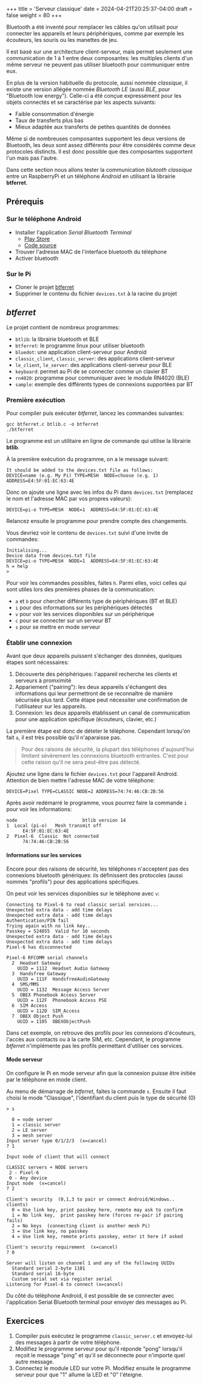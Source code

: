 +++
title = 'Serveur classique'
date = 2024-04-21T20:25:37-04:00
draft = false
weight = 80
+++

Bluetooth a été inventé pour remplacer les câbles qu'on utilisait pour connecter les appareils et leurs périphériques, comme par exemple les écouteurs, les souris ou les manettes de jeu. 

Il est basé sur une architecture client-serveur, mais permet seulement une communication de 1 à 1 entre deux composantes: les multiples clients d'un même serveur ne peuvent pas utiliser bluetooth pour communiquer entre eux.

En plus de la version habituelle du protocole, aussi nommée _classique_, il existe une version allégée nommée _Bluetooth LE_ (aussi _BLE_, pour "Bluetooth low energy"). Celle-ci a été conçue expressément pour les objets connectés et se caractérise par les aspects suivants:
+ Faible consommation d'énergie
+ Taux de transferts plus bas
+ Mieux adaptée aux transferts de petites quantités de données

Même si de nombreuses composantes supportent les deux versions de Bluetooth, les deux sont assez différents pour être considérés comme deux protocoles distincts. Il est donc possible que des composantes supportent l'un mais pas l'autre.

Dans cette section nous allons tester la communication _blutooth classique_ entre un RaspberryPi et un téléphone _Android_ en utilisant la librairie **btferret**.

## Prérequis
### Sur le téléphone Android
+ Installer l'application _Serial Bluetooth Terminal_ 
    + [Play Store](https://play.google.com/store/apps/details?id=de.kai_morich.serial_bluetooth_terminal)
    + [Code source](https://github.com/kai-morich/SimpleBluetoothTerminal?tab=readme-ov-file)
+ Trouver l'adresse MAC de l'interface bluetooth du téléphone
+ Activer bluetooth

 
### Sur le Pi
+ Cloner le projet [btferret](https://github.com/petzval/btferret)
+ Supprimer le contenu du fichier `devices.txt` à la racine du projet

## _btferret_
Le projet contient de nombreux programmes:
+ `btlib`: la librairie bluetooth et BLE
+ `btferret`: le programme linux pour utiliser bluetooth
+ `bluedot`: une application client-serveur pour Android
+ `classic_client`, `classic_server`: des applications client-serveur 
+ `le_client`, `le_server`: des applications client-serveur pour BLE
+ `keyboard`: permet au Pi de se connecter comme un clavier BT
+ `rn4020`: programme pour communiquer avec le module RN4020 (BLE)
+ `sample`: exemple des différents types de connexions supportées par BT

### Première exécution
Pour compiler puis exécuter _btferret_, lancez les commandes suivantes:
```
gcc btferret.c btlib.c -o btferret
./btferret
```
Le programme est un utilitaire en ligne de commande qui utilise la librairie **btlib**. 

À la première exécution du programme, on a le message suivant:
```
It should be added to the devices.txt file as follows:
DEVICE=name (e.g. My Pi) TYPE=MESH  NODE=choose (e.g. 1)  ADDRESS=E4:5F:01:EC:63:4E
```

Donc on ajoute une ligne avec les infos du Pi dans `devices.txt` (remplacez le nom et l'adresse MAC par vos propres valeurs):
```
DEVICE=pi-o TYPE=MESH  NODE=1  ADDRESS=E4:5F:01:EC:63:4E
```

Relancez ensuite le programme pour prendre compte des changements.

Vous devriez voir le contenu de `devices.txt` suivi d'une invite de commandes:
```
Initialising...
Device data from devices.txt file
DEVICE=pi-o TYPE=MESH  NODE=1  ADDRESS=E4:5F:01:EC:63:4E
h = help
>
```

Pour voir les commandes possibles, faites `h`. Parmi elles, voici celles qui sont utiles lors des premières phases de la communication:
- `a` et `b` pour chercher différents type de périphériques (BT et BLE)
- `i` pour des informations sur les périphériques détectés
- `v` pour voir les services disponibles sur un périphérique
- `c` pour se connecter sur un serveur BT
- `s` pour se mettre en mode serveur

### Établir une connexion
Avant que deux appareils puissent s'échanger des données, quelques étapes sont nécessaires:
1. Découverte des périphériques: l'appareil recherche les clients et serveurs à promximité
2. Appariement ("pairing"): les deux appareils s'échangent des informations qui leur permettront de se reconnaître de manière sécurisée plus tard. Cette étape peut nécessiter une confirmation de l'utilisateur sur les appareils.
3. Connexion: les deux appareils établissent un canal de communication pour une application spécifique (écouteurs, clavier, etc.)

La première étape est donc de déteter le téléphone. Cependant lorsqu'on fait `a`, il est très possible qu'il n'aparaisse pas. 

> Pour des raisons de sécurité, la plupart des téléphones d'aujourd'hui limitent sévèrement les connexions bluetooth entrantes. C'est pour cette raison qu'il ne sera peut-être pas détecté.

Ajoutez une ligne dans le fichier `devices.txt` pour l'appareil Android. Attention de bien mettre l'adresse MAC de votre téléphone:
```
DEVICE=Pixel TYPE=CLASSIC NODE=2 ADDRESS=74:74:46:CB:2B:56
```

Après avoir redémarré le programme, vous pourrez faire la commande `i` pour voir les informations:
```
node                        btlib version 14
1  Local (pi-o)   Mesh transmit off
      E4:5F:01:EC:63:4E
2  Pixel-6  Classic  Not connected
      74:74:46:CB:2B:56
```

#### Informations sur les services
Encore pour des raisons de sécurité, les téléphones n'acceptent pas des connexions bluetooth génériques: ils définissent des protocoles (aussi nommés "profils") pour des applications spécifiques.

On peut voir les services disponibles sur le téléphone avec `v`:
```
Connecting to Pixel-6 to read classic serial services...
Unexpected extra data - add time delays
Unexpected extra data - add time delays
Authentication/PIN fail
Trying again with no link key..
Passkey = 524055  Valid for 10 seconds
Unexpected extra data - add time delays
Unexpected extra data - add time delays
Pixel-6 has disconnected

Pixel-6 RFCOMM serial channels
  2  Headset Gateway
    UUID = 1112  Headset Audio Gateway
  3  Handsfree Gateway
    UUID = 111F  HandsfreeAudioGateway
  4  SMS/MMS
    UUID = 1132  Message Access Server
  5  OBEX Phonebook Access Server
    UUID = 112F  Phonebook Access PSE
  6  SIM Access
    UUID = 112D  SIM_Access
  7  OBEX Object Push
    UUID = 1105  OBEXObjectPush
```
Dans cet exemple, on retrouve des profils pour les connexions d'écouteurs, l'accès aux contacts ou à la carte SIM, etc. Cependant, le programme _btferret_ n'implémente pas les profils permettant d'utiliser ces services. 

#### Mode serveur
On configure le Pi en mode serveur afin que la connexion puisse être initiée par le téléphone en mode client.

Au menu de démarrage de _btferret_, faites la commande `s`. Ensuite il faut choisi le mode "Classique", l'identifiant du client puis le type de sécurité (0)
```
> s

  0 = node server
  1 = classic server
  2 = LE server
  3 = mesh server
Input server type 0/1/2/3  (x=cancel)
? 1

Input node of client that will connect

CLASSIC servers + NODE servers
 2 - Pixel-6
 0 - Any device
Input node  (x=cancel)
? 2

Client's security  (0,1,3 to pair or connect Android/Windows.. clients)
  0 = Use link key, print passkey here, remote may ask to confirm
  1 = No link key,  print passkey here (forces re-pair if pairing fails)
  2 = No keys  (connecting client is another mesh Pi)
  3 = Use link key, no passkey
  4 = Use link key, remote prints passkey, enter it here if asked

Client's security requirement  (x=cancel)
? 0

Server will listen on channel 1 and any of the following UUIDs
  Standard serial 2-byte 1101
  Standard serial 16-byte
  Custom serial set via register serial
Listening for Pixel-6 to connect (x=cancel)
```

Du côté du téléphone Android, il est possible de se connecter avec l'application Serial Bluetooth terminal pour envoyer des messages au Pi.


## Exercices

1. Compiler puis exécutez le programme `classic_server.c` et envoyez-lui des messages à partir de votre téléphone.
2. Modifiez le programme serveur pour qu'il réponde "pong" lorsqu'il reçoit le message "ping" et qu'il se déconnecte pour n'importe quel autre message.
3. Connectez le module LED sur votre Pi. Modifiez ensuite le programme serveur pour que "1" allume la LED et "0" l'éteigne. 